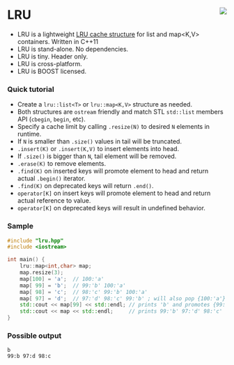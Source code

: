 LRU <a href="https://travis-ci.org/r-lyeh/LRU"><img src="https://api.travis-ci.org/r-lyeh/LRU.svg?branch=master" align="right" /></a>
===

- LRU is a lightweight [LRU cache structure](http://en.wikipedia.org/wiki/Least_Recently_Used#LRU) for list<T> and map<K,V> containers. Written in C++11
- LRU is stand-alone. No dependencies.
- LRU is tiny. Header only.
- LRU is cross-platform.
- LRU is BOOST licensed.

### Quick tutorial
- Create a `lru::list<T>` or `lru::map<K,V>` structure as needed.
- Both structures are `ostream` friendly and match STL `std::list` members API (`cbegin`, `begin`, etc).
- Specify a cache limit by calling `.resize(N)` to desired `N` elements in runtime.
- If `N` is smaller than `.size()` values in tail will be truncated.
- `.insert(K)` or `.insert(K,V)` to insert elements into head.
- If `.size()` is bigger than `N`, tail element will be removed.
- `.erase(K)` to remove elements.
- `.find(K)` on inserted keys will promote element to head and return actual `.begin()` iterator.
- `.find(K)` on deprecated keys will return `.end()`.
- `operator[K]` on insert keys will promote element to head and return actual reference to value.
- `operator[K]` on deprecated keys will result in undefined behavior.

### Sample
```c++
#include "lru.hpp"
#include <iostream>

int main() {
    lru::map<int,char> map;
    map.resize(3);
    map[100] = 'a';  // 100:'a'
    map[ 99] = 'b';  // 99:'b' 100:'a'
    map[ 98] = 'c';  // 98:'c' 99:'b' 100:'a'
    map[ 97] = 'd';  // 97:'d' 98:'c' 99:'b' ; will also pop {100:'a'} from tail
    std::cout << map[99] << std::endl; // prints 'b' and promotes {99:'b'} to head
    std::cout << map << std::endl;     // prints 99:'b' 97:'d' 98:'c'
}
```

### Possible output
```
b
99:b 97:d 98:c
```
